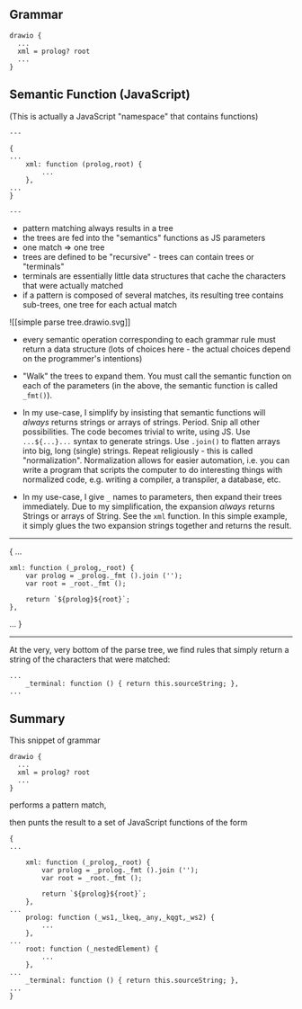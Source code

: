 ## Grammar
```
drawio {
  ...
  xml = prolog? root
  ...
}
```
## Semantic Function (JavaScript)

(This is actually a JavaScript "namespace" that contains functions)

```
---

{
...
    xml: function (prolog,root) {
        ...
    },
...
}

---
```

- pattern matching always results in a tree
- the trees are fed into the "semantics" functions as JS parameters
- one match => one tree
- trees are defined to be "recursive" - trees can contain trees or "terminals"
- terminals are essentially little data structures that cache the characters that were actually matched
- if a pattern is composed of several matches, its resulting tree contains sub-trees, one tree for each actual match

![[simple parse tree.drawio.svg]]

- every semantic operation corresponding to each grammar rule must return a data structure (lots of choices here - the actual choices depend on the programmer's intentions)
- "Walk" the trees to expand them. You must call the semantic function on each of the parameters (in the above, the semantic function is called `_fmt()`).

- In my use-case, I simplify by insisting that semantic functions will *always* returns strings or arrays of strings.  Period.  Snip all other possibilities.  The code becomes trivial to write, using JS.  Use `...${...}...` syntax to generate strings.  Use `.join()` to flatten arrays into big, long (single) strings.  Repeat religiously - this is called "normalization".  Normalization allows for easier automation, i.e. you can write a program that scripts the computer to do interesting things with normalized code, e.g. writing a compiler, a transpiler, a database, etc.

- In my use-case, I give `_` names to parameters, then expand their trees immediately. Due to my simplification, the expansion *always* returns Strings or arrays of String. See the `xml` function. In this simple example, it simply glues the two expansion strings together and returns the result.

---

{
...

	xml: function (_prolog,_root) {
		var prolog = _prolog._fmt ().join ('');
		var root = _root._fmt ();
		
		return `${prolog}${root}`;
	},
...
}

---

At the very, very bottom of the parse tree, we find rules that simply return a string of the characters that were matched:

```
...
    _terminal: function () { return this.sourceString; },
...
```

## Summary

This snippet of grammar
```
drawio {
  ...
  xml = prolog? root
  ...
}
```

performs a pattern match, 

then punts the result to a set of JavaScript functions of the form
```
{
...

	xml: function (_prolog,_root) {
		var prolog = _prolog._fmt ().join ('');
		var root = _root._fmt ();
		
		return `${prolog}${root}`;
	},
...
    prolog: function (_ws1,_lkeq,_any,_kqgt,_ws2) {
        ...
    },
...
    root: function (_nestedElement) {
        ...
    },
...
    _terminal: function () { return this.sourceString; },
...
}
```
